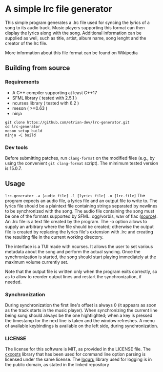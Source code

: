 # A simple lrc file generator

This simple program generates a .lrc file used for syncing the lyrics of a song
to its audio track. Music players supporting this format can then display the
lyrics along with the song. Additional information can be supplied as well, such as
title, artist, album name, song lenght and the creator of the lrc file.

More information about this file format can be found on Wikipedia

## Building from source
### Requirements
* A C++ compiler supporting at least C++17
* SFML library ( tested with 2.5.1 )
* ncurses library ( tested with 6.2 )
* meson ( >=0.63 )
* ninja

```
git clone https://github.com/etrian-dev/lrc-generator.git
cd lrc-generator
meson setup build
ninja -C build
```

### Dev tools
Before submitting patches, run ``clang-format`` on the modified files (e.g., by using the
convenient ``git clang-format`` script). The mimimum tested version is 15.0.7.

## Usage
`lrc-generator -a [audio file] -l [lyrics file] -o [lrc-file]`
The program expects an audio file, a lyrics file and an output file to write to.
The lyrics file should be a plaintext file containing strings separated by newlines to be synchronized with the song.
The audio file containing the song must
be one of the formats supported by SFML: ogg/vorbis, wav of flac (<a href="https://www.sfml-dev.org/tutorials/2.5/audio-sounds.php">source</a>).
An .lrc file is a text file created by the program. The -o option allows to supply an
arbitrary where the file should be created; otherwise the output file is created by replacing the lyrics file's
extension with .lrc and creating the resulting file in the current working directory.

The interface is a TUI made with ncurses. It allows the user to set various metadata
about the song and perform the actual syncing.
Once the synchronization is started, the song should start playing immediately at
the maximum volume currently set.

Note that the output file is written only when the program exits correctly, so as to allow to reorder output lines and restart the synchronization, if needed.

### Synchronization
During synchronization the first line's offset is always 0 (it appears as soon as the track starts in the music player).
When synchronizing the current line being sung should always be the one hightlighted; when a key is pressed the timestamp
for the next line is taken and the window refreshes. A menu of available keybindings is available on the left side, during synchronization.
### LICENSE
The license for this software is MIT, as provided in the LICENSE file.
The [cxxopts](https://github.com/jarro2783/cxxopts) library that has been used for command line option parsing
is licensed under the same license.
The [loguru](https://github.com/emilk/loguru) library used for logging is in the public domain, as stated in the linked repository
